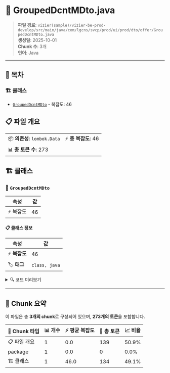 # 📄 GroupedDcntMDto.java

> **파일 경로**: `vizier(sample)/vizier-be-prod-develop/src/main/java/com/lgcns/svcp/prod/ui/prod/dto/offer/GroupedDcntMDto.java`  
> **생성일**: 2025-10-01  
> **Chunk 수**: 3개  
> **언어**: Java
---

## 📑 목차

### 🏗️ 클래스
- [`GroupedDcntMDto`](#class-groupeddcntmdto) - 복잡도: 46

## 📋 파일 개요

| | |
|--|--|
| 📦 **의존성**: `lombok.Data` | ⚡ **총 복잡도**: 46 |
| 📊 **총 토큰 수**: 273 |  |



## 🏗️ 클래스

### <a id="class-groupeddcntmdto"></a>🎯 `GroupedDcntMDto`

| 속성 | 값 |
|------|----|
| ⚡ 복잡도 | 46 |



#### 📋 클래스 정보

| 속성 | 값 |
|------|----|
| ⚡ **복잡도** | 46 || 📍 **라인 범위** | 5-5 |
| 🏷️ **태그** | `class, java` |

<details>
<summary>🔍 코드 미리보기</summary>

```java
public class GroupedDcntMDto {
	public GroupedDcntMDto(DcntMDto dcntMDto) {
		this.generalDetails = new GeneralDetailFields(dcntMDto);
		this.additionalParams = new AdditionalParamFields(dcntMDto);
		this.overView = dcntMDto.getOverView();
		this.comment = dcntMDto.getComment();
	}
	private GeneralDetailFields generalDetails;

	@Data
	public static class GeneralDetailFields {
		private String type;
		private String dcntCd;
		private String dcntNm;
		private String prty;
		private String prodKdCd;
		private String dcntValdStrtDtm;
		private String dcntValdEndDtm;
		private String rgstUsr;
		private String rgstDtm;
		private String updUsr;
		private String updDtm;

		public GeneralDetailFields (DcntMDto dcntMDto) {
			this.type = dcntMDto.getType();
			this.dcntCd = dcntMDto.getDcntCd();
			...
```

**Chunk 정보**
- 🆔 **ID**: `ceeb078c759a`
- 📍 **라인**: 5-5
- 📊 **토큰**: 134
- 🏷️ **태그**: `class, java`

</details>

---





## 🧩 Chunk 요약

이 파일은 총 **3개의 chunk**로 구성되어 있으며, **273개의 토큰**을 포함합니다.

| 🧩 Chunk 타입 | 📊 개수 | ⚡ 평균 복잡도 | 📝 총 토큰 | 📈 비율 |
|---------------|--------|-------------|----------|--------|
| 📋 파일 개요 | 1 | 0.0 | 139 | 50.9% |
| package | 1 | 0.0 | 0 | 0.0% |
| 🏗️ 클래스 | 1 | 46.0 | 134 | 49.1% |

